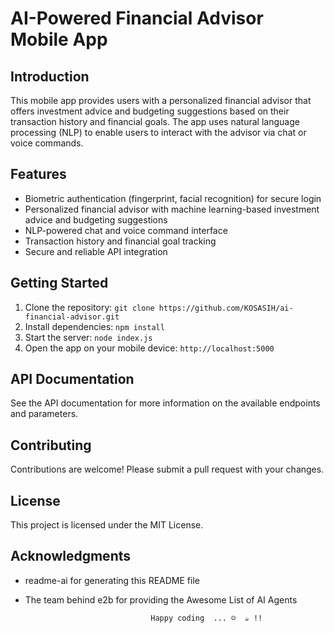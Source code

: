 # AI-Powered Financial Advisor Mobile App

## Introduction

This mobile app provides users with a personalized financial advisor that offers investment advice and budgeting suggestions based on their transaction history and financial goals. The app uses natural language processing (NLP) to enable users to interact with the advisor via chat or voice commands.

## Features

- Biometric authentication (fingerprint, facial recognition) for secure login
- Personalized financial advisor with machine learning-based investment advice and budgeting suggestions
- NLP-powered chat and voice command interface
- Transaction history and financial goal tracking
- Secure and reliable API integration

## Getting Started

1. Clone the repository: `git clone https://github.com/KOSASIH/ai-financial-advisor.git`
2. Install dependencies: `npm install`
3. Start the server: `node index.js`
4. Open the app on your mobile device: `http://localhost:5000`

## API Documentation

See the API documentation for more information on the available endpoints and parameters.

## Contributing

Contributions are welcome! Please submit a pull request with your changes.

## License

This project is licensed under the MIT License.

## Acknowledgments

- readme-ai for generating this README file
- The team behind e2b for providing the Awesome List of AI Agents

                                  Happy coding  ... ☺  ☕ !!
